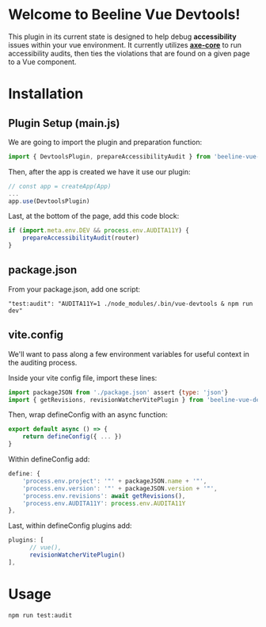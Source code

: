 # Welcome to Beeline Vue Devtools!

This plugin in its current state is designed to help debug **accessibility** issues within your vue environment. It currently utilizes **[axe-core](https://github.com/dequelabs/axe-core)** to run accessibility audits, then ties the violations that are found on a given page to a Vue component.

# Installation

## Plugin Setup (main.js)

We are going to import the plugin and preparation function:

```js
import { DevtoolsPlugin, prepareAccessibilityAudit } from 'beeline-vue-devtools/src/devtools'
```

Then, after the app is created we have it use our plugin:

```js
// const app = createApp(App)
...
app.use(DevtoolsPlugin)
```

Last, at the bottom of the page, add this code block:

```js
if (import.meta.env.DEV && process.env.AUDITA11Y) {
    prepareAccessibilityAudit(router)
}
```

## package.json

From your package.json, add one script:

	"test:audit": "AUDITA11Y=1 ./node_modules/.bin/vue-devtools & npm run dev"

 ## vite.config

We'll want to pass along a few environment variables for useful context in the auditing process.

Inside your vite config file, import these lines:

```js
import packageJSON from './package.json' assert {type: 'json'}
import { getRevisions, revisionWatcherVitePlugin } from 'beeline-vue-devtools/src/versioning.js'
```

Then, wrap defineConfig with an async function:

```js
export default async () => {
    return defineConfig({ ... })
}
```

Within defineConfig add:
```js
define: {
    'process.env.project': '"' + packageJSON.name + '"',
    'process.env.version': '"' + packageJSON.version + '"',
    'process.env.revisions': await getRevisions(),
    'process.env.AUDITA11Y': process.env.AUDITA11Y
},
```

Last, within defineConfig plugins add:
```js
plugins: [
      // vue(),
      revisionWatcherVitePlugin()
],
```

# Usage

	npm run test:audit
